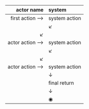 | actor name | system |
|-----------:|:--------|
| first action ⟶|system action |
||↙︎|
|↙︎||
|actor action ⟶|system action|
||↙︎|
|↙︎||
|actor action ⟶ |system action|
||↓|
||final return|
||↓|
||◉|